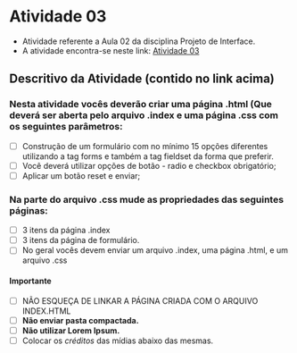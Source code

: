# Atividade 03
* Atividade referente a Aula 02 da disciplina Projeto de Interface.
* A atividade encontra-se neste link: [Atividade 03](https://classroom.google.com/c/NjU2ODc1Njk5NTI2/a/NjU1OTUwMDQ5NDky/details)

## Descritivo da Atividade (contido no link acima)

### Nesta atividade vocês deverão criar uma página .html (Que deverá ser aberta pelo arquivo .index e uma página .css com os seguintes parâmetros:
- [ ] Construção de um formulário com no mínimo 15 opções diferentes utilizando a tag forms e também a tag fieldset da forma que preferir.
- [ ] Você deverá utilizar opções de botão - radio e checkbox obrigatório;
- [ ] Aplicar um botão reset e enviar;

### Na parte do arquivo .css mude as propriedades das seguintes páginas:
- [ ] 3 itens da página .index
- [ ] 3 itens da página de formulário.
- [ ] No geral vocês devem enviar um arquivo .index, uma página .html, e um arquivo .css

#### Importante
- [ ] NÃO ESQUEÇA DE LINKAR A PÁGINA CRIADA COM O ARQUIVO INDEX.HTML
- [ ] **Não enviar pasta compactada.**
- [ ] **Não utilizar Lorem Ipsum.**
- [ ] Colocar os *créditos* das mídias abaixo das mesmas.
